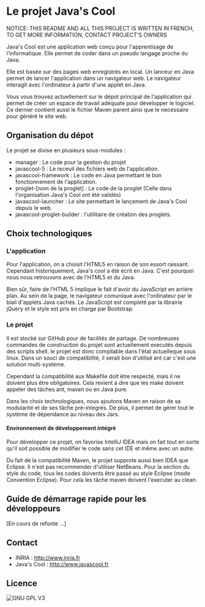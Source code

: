 # Le projet Java's Cool

NOTICE: THIS README AND ALL THIS PROJECT IS WRITTEN IN FRENCH, TO GET MORE INFORMATION, CONTACT PROJECT'S OWNERS

Java's Cool est une application web conçu pour l'apprentisage de l'informatique. Elle permet de coder dans un pseudo
langage proche du Java.

Elle est basée sur des pages web enregistrés en local. Un lanceur en Java permet de lancer l'application dans un
navigateur web. Le navigateur interagit avec l'ordinateur à partir d'une applet en Java.

Vous vous trouvez actuellement sur le dépot principal de l'application qui permet de créer un espace de travail adéquate
pour développer le logiciel. Ce dernier contient aussi le fichier Maven parent ainsi que le necessaire pour généré le 
site web.

## Organisation du dépot
Le projet se divise en plusieurs sous-modules :

  * manager : Le code pour la gestion du projet
  * javascool-5 : Le receuil des fichiers web de l'application.
  * javascool-framework : Le code en Java permettant le bon fonctionnement de l'application.
  * proglet-[nom de la proglet] : Le code de la proglet (Celle dans l'organisation Java's Cool ont été validés)
  * javascool-launcher : Le site permettant le lançement de Java's Cool depuis le web.
  * javascool-proglet-builder : l'utilitaire de création des proglets.

## Choix technologiques
### L'application
Pour l'application, on a choisit l'HTML5 en raison de son essort raissant. Cependant historiquement, Java's cool a été
écrit en Java. C'est pourquoi nous nous retrouvons avec de l'HTML5 et du Java.

Bien sûr, faire de l'HTML 5 implique le fait d'avoir du JavaScript en arrière plan. Au sein de la page, le navigateur
comunique avec l'ordinateur par le biail d'applets Java cachés. Le JavaScript est completé par la librairie jQuery et
le style est pris en charge par Bootstrap.

### Le projet
Il est stocké sur GitHub pour de facilités de partage. De nombreuses commandes de construction du projet sont
actuellement executés depuis des scripts shell. le projet est donc compilable dans l'état actuelleque sous linux. Dans
 un souci de compatibilité, il serait bon d'utilisé ant car c'est une solution multi-système.

Cependant la compatibilité aux Makefile doit être respecté, mais il ne doivent plus être obligatoires.
Cela revient à dire que les make doivent appeler des tâches ant, maven ou en Java pure.

Dans les choix technologiques, nous ajoutons Maven en raison de sa modularité et de ses tâche pré-integrés. De plus, il
permet de gérer tout le système de dépendance au niveau des Jars.

#### Environnement de développement intégré
Pour développer ce projet, on favorise IntelliJ IDEA mais on fait tout en sorte qu'il soit possible de modifier le code
sans cet IDE et même avec un autre.

Du fait de la compatibilité Maven, le projet supprote aussi bien IDEA que Eclipse. Il n'est pas recommender d'utiliser
NetBeans. Pour la section du style du code, tous les codes doivents être passé au style Eclipse (mode Convention
Eclipse). Pour cela les tâche maven doivent l'executer au clean.

## Guide de démarrage rapide pour les développeurs
[En cours de refonte ...]

## Contact
  - INRIA : http://www.inria.fr
  - Java's Cool : http://www.javascool.fr

## Licence
![GNU GPL V3](http://www.gnu.org/graphics/gplv3-127x51.png)
